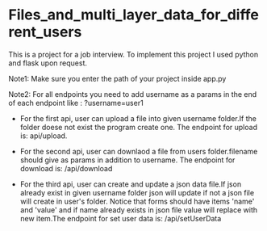# Files_and_multi_layer_data_for_different_users
This is a project for a job interview. To implement this project I used python and flask upon request.

Note1: Make sure you enter the path of your project inside app.py

Note2: For all endpoints you need to add username as a params in the end of each endpoint like : ?username=user1

* For the first api, user can upload a file into given username folder.If the folder doese not exist the program create one. The endpoint for upload is: api/upload.

* For the second api, user can downlaod a file from users folder.filename should give as params in addition to username. The endpoint for download is: /api/download 

* For the third api, user can create and update a json data file.If json already exist in given username folder json will update if not a json file will create in user's folder. Notice that forms should have items 'name' and 'value' and if name already exists in json file value will replace with new item.The endpoint for set user data is: /api/setUserData 
